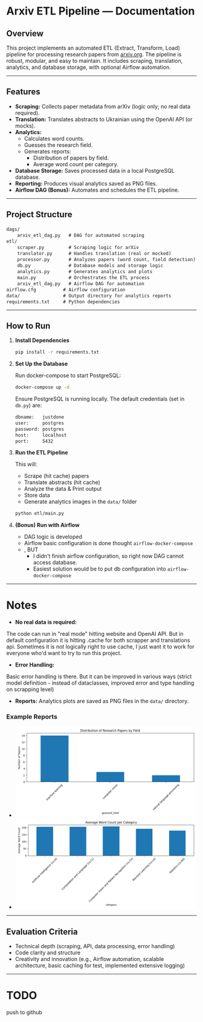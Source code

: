 # Arxiv ETL Pipeline — Documentation

## Overview

This project implements an automated ETL (Extract, Transform, Load) pipeline for processing research papers from [arxiv.org](https://arxiv.org/). The pipeline is robust, modular, and easy to maintain. It includes scraping, translation, analytics, and database storage, with optional Airflow automation.

---

## Features

- **Scraping:** Collects paper metadata from arXiv (logic only; no real data required).
- **Translation:** Translates abstracts to Ukrainian using the OpenAI API (or mocks).
- **Analytics:**
  - Calculates word counts.
  - Guesses the research field.
  - Generates reports:
    - Distribution of papers by field.
    - Average word count per category.
- **Database Storage:** Saves processed data in a local PostgreSQL database.
- **Reporting:** Produces visual analytics saved as PNG files.
- **Airflow DAG (Bonus):** Automates and schedules the ETL pipeline.

---

## Project Structure

```
dags/
    arxiv_etl_dag.py   # DAG for automated scraping
etl/
    scraper.py         # Scraping logic for arXiv
    translator.py      # Handles translation (real or mocked)
    processor.py       # Analyzes papers (word count, field detection)
    db.py              # Database models and storage logic
    analytics.py       # Generates analytics and plots
    main.py            # Orchestrates the ETL process
    arxiv_etl_dag.py   # Airflow DAG for automation
airflow.cfg          # Airflow configuration
data/                # Output directory for analytics reports
requirements.txt     # Python dependencies
```

---

## How to Run

1. **Install Dependencies**

   ```bash
   pip install -r requirements.txt
   ```

2. **Set Up the Database**

   Run docker-compose to start PostgreSQL:

   ```bash
   docker-compose up -d
   ```

   Ensure PostgreSQL is running locally. The default credentials (set in `db.py`) are:

   ```
   dbname:   justdone
   user:     postgres
   password: postgres
   host:     localhost
   port:     5432
   ```

3. **Run the ETL Pipeline**

   This will:

   - Scrape (hit cache) papers
   - Translate abstracts (hit cache)
   - Analyze the data & Print output
   - Store data
   - Generate analytics images in the `data/` folder

   ```bash
   python etl/main.py
   ```

4. **(Bonus) Run with Airflow**

   - DAG logic is developed
   - Airflow basic configuration is done thought `airflow-docker-compose`
   - , BUT
     - I didn't finish airflow configuration, so right now DAG cannot access database.
     - Easiest solution would be to put db configuration into `airflow-docker-compose`

---

# Notes

- **No real data is required:**

The code can run in "real mode" hitting website and OpenAI API. But in default configuration it is hitting .cache for both scrapper and translations api.
Sometimes it is not logically right to use cache, I just want it to work for everyone who'd want to try to run this project.

- **Error Handling:**

Basic error handling is there. But it can be improved in various ways (strict model definition - instead of dataclasses, improved error and type handling on scrapping level)

- **Reports:** Analytics plots are saved as PNG files in the `data/` directory.

### Example Reports

- ![Distribution of Research Papers by Field.](data/field_distribution.png)
- ![The average abstract word count for each category.](data/avg_word_count_per_category.png)

---

## Evaluation Criteria

- Technical depth (scraping, API, data processing, error handling)
- Code clarity and structure
- Creativity and innovation (e.g., Airflow automation, scalable architecture, basic caching for test, implemented extensive logging)

---

# TODO

push to github
